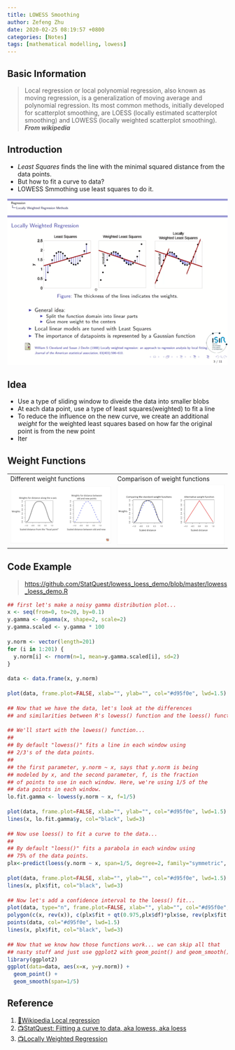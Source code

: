 ```yaml
---
title: LOWESS Smoothing
author: Zefeng Zhu
date: 2020-02-25 08:19:57 +0800
categories: [Notes]
tags: [mathematical modelling, lowess]
---
```


## Basic Information

> Local regression or local polynomial regression, also known as moving regression, is a generalization of moving average and polynomial regression. Its most common methods, initially developed for scatterplot smoothing, are LOESS (locally estimated scatterplot smoothing) and LOWESS (locally weighted scatterplot smoothing). ***From wikipedia***

## Introduction

* _Least Squares_ finds the line with the minimal squared distance from the data points.
* But how to fit a curve to data?
* LOWESS Smmothing use least squares to do it.

![Local Regression](../assets/img/localRegression.png)

## Idea

* Use a type of sliding window to diveide the data into smaller blobs
* At each data point, use a type of least squares(weighted) to fit a line
* To reduce the influence on the new curve, we create an additional _weight_ for the weighted least squares based on how far the original point is from the new point
* Iter

## Weight Functions

<table>
    <tr>
        <td>
            Different weight functions
        </td>
        <td>
          Comparison of weight functions
        </td>
    </tr>
    <tr>
        <td>
            <img src="../assets/img/weight_funcs.png"/>
        </td>
        <td>
            <img src="../assets/img/weight_funcs_alt.png"/>
        </td>
    </tr>
</table>

## Code Example

> https://github.com/StatQuest/lowess_loess_demo/blob/master/lowess_loess_demo.R

```R
## first let's make a noisy gamma distribution plot...
x <- seq(from=0, to=20, by=0.1)
y.gamma <- dgamma(x, shape=2, scale=2)
y.gamma.scaled <- y.gamma * 100
 
y.norm <- vector(length=201)
for (i in 1:201) {
  y.norm[i] <- rnorm(n=1, mean=y.gamma.scaled[i], sd=2) 
}
 
data <- data.frame(x, y.norm)
 
plot(data, frame.plot=FALSE, xlab="", ylab="", col="#d95f0e", lwd=1.5)
 
## Now that we have the data, let's look at the differences 
## and similarities between R's lowess() function and the loess() function.
 
## We'll start with the lowess() function...
##
## By default "lowess()" fits a line in each window using
## 2/3's of the data points.
##
## the first parameter, y.norm ~ x, says that y.norm is being
## modeled by x, and the second parameter, f, is the fraction
## of points to use in each window. Here, we're using 1/5 of the
## data points in each window.
lo.fit.gamma <- lowess(y.norm ~ x, f=1/5)
 
plot(data, frame.plot=FALSE, xlab="", ylab="", col="#d95f0e", lwd=1.5)
lines(x, lo.fit.gamma$y, col="black", lwd=3)
 
## Now use loess() to fit a curve to the data...
##
## By default "loess()" fits a parabola in each window using
## 75% of the data points.
plx<-predict(loess(y.norm ~ x, span=1/5, degree=2, family="symmetric", iterations=4), se=T)
 
plot(data, frame.plot=FALSE, xlab="", ylab="", col="#d95f0e", lwd=1.5)
lines(x, plx$fit, col="black", lwd=3)
 
## Now let's add a confidence interval to the loess() fit...
plot(data, type="n", frame.plot=FALSE, xlab="", ylab="", col="#d95f0e", lwd=1.5)
polygon(c(x, rev(x)), c(plx$fit + qt(0.975,plx$df)*plx$se, rev(plx$fit - qt(0.975,plx$df)*plx$se)), col="#99999977")
points(data, col="#d95f0e", lwd=1.5)
lines(x, plx$fit, col="black", lwd=3)
 
## Now that we know how those functions work... we can skip all that
## nasty stuff and just use ggplot2 with geom_point() and geom_smooth()
library(ggplot2)
ggplot(data=data, aes(x=x, y=y.norm)) +
  geom_point() +
  geom_smooth(span=1/5)
```

## Reference

1. [📜Wikipedia Local regression](https://en.wikipedia.org/wiki/Local_regression)
2. [📺StatQuest: Fiitting a curve to data, aka lowess, aka loess](https://www.youtube.com/watch?v=Vf7oJ6z2LCc)
3. [📺Locally Weighted Regression](https://www.youtube.com/watch?v=TzjGoHb4ecY)